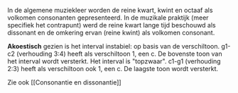 In de algemene muziekleer worden de reine kwart, kwint en octaaf als volkomen consonanten gepresenteerd.
In de muzikale praktijk (meer specifiek het contrapunt) werd de reine kwart lange tijd beschouwd als dissonant en de omkering ervan (reine kwint) als volkomen consonant.

**Akoestisch** gezien is het interval instabiel: op basis van de verschiltoon.
g1-c2 (verhouding 3:4) heeft als verschiltoon 1, een c. De bovenste toon van het interval wordt versterkt. Het interval is "topzwaar".
c1-g1 (verhouding 2:3) heeft als verschiltoon ook 1, een c. De laagste toon wordt versterkt.

Zie ook [[Consonantie en dissonantie]]